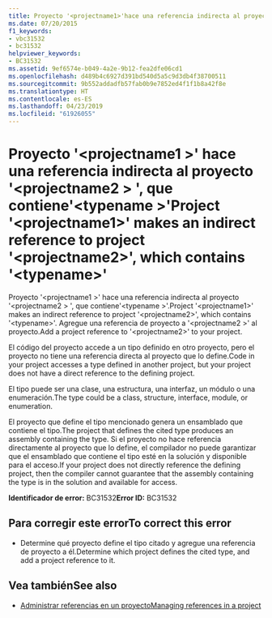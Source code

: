 ```yaml
---
title: Proyecto '<projectname1>'hace una referencia indirecta al proyecto'<projectname2>', que contiene'<typename>'
ms.date: 07/20/2015
f1_keywords:
- vbc31532
- bc31532
helpviewer_keywords:
- BC31532
ms.assetid: 9ef6574e-b049-4a2e-9b12-fea2dfe06cd1
ms.openlocfilehash: d489b4c6927d391bd540d5a5c9d3db4f38700511
ms.sourcegitcommit: 9b552addadfb57fab0b9e7852ed4f1f1b8a42f8e
ms.translationtype: HT
ms.contentlocale: es-ES
ms.lasthandoff: 04/23/2019
ms.locfileid: "61926055"
---
```

# <a name="project-projectname1-makes-an-indirect-reference-to-project-projectname2-which-contains-typename"></a><span data-ttu-id="a46a6-102">Proyecto '\<projectname1 >' hace una referencia indirecta al proyecto '\<projectname2 > ', que contiene'\<typename >'</span><span class="sxs-lookup"><span data-stu-id="a46a6-102">Project '\<projectname1>' makes an indirect reference to project '\<projectname2>', which contains '\<typename>'</span></span>
<span data-ttu-id="a46a6-103">Proyecto '\<projectname1 >' hace una referencia indirecta al proyecto '\<projectname2 > ', que contiene'\<typename >'.</span><span class="sxs-lookup"><span data-stu-id="a46a6-103">Project '\<projectname1>' makes an indirect reference to project '\<projectname2>', which contains '\<typename>'.</span></span> <span data-ttu-id="a46a6-104">Agregue una referencia de proyecto a '\<projectname2 >' al proyecto.</span><span class="sxs-lookup"><span data-stu-id="a46a6-104">Add a project reference to '\<projectname2>' to your project.</span></span>  
  
 <span data-ttu-id="a46a6-105">El código del proyecto accede a un tipo definido en otro proyecto, pero el proyecto no tiene una referencia directa al proyecto que lo define.</span><span class="sxs-lookup"><span data-stu-id="a46a6-105">Code in your project accesses a type defined in another project, but your project does not have a direct reference to the defining project.</span></span>  
  
 <span data-ttu-id="a46a6-106">El tipo puede ser una clase, una estructura, una interfaz, un módulo o una enumeración.</span><span class="sxs-lookup"><span data-stu-id="a46a6-106">The type could be a class, structure, interface, module, or enumeration.</span></span>  
  
 <span data-ttu-id="a46a6-107">El proyecto que define el tipo mencionado genera un ensamblado que contiene el tipo.</span><span class="sxs-lookup"><span data-stu-id="a46a6-107">The project that defines the cited type produces an assembly containing the type.</span></span> <span data-ttu-id="a46a6-108">Si el proyecto no hace referencia directamente al proyecto que lo define, el compilador no puede garantizar que el ensamblado que contiene el tipo esté en la solución y disponible para el acceso.</span><span class="sxs-lookup"><span data-stu-id="a46a6-108">If your project does not directly reference the defining project, then the compiler cannot guarantee that the assembly containing the type is in the solution and available for access.</span></span>  
  
 <span data-ttu-id="a46a6-109">**Identificador de error:** BC31532</span><span class="sxs-lookup"><span data-stu-id="a46a6-109">**Error ID:** BC31532</span></span>  
  
## <a name="to-correct-this-error"></a><span data-ttu-id="a46a6-110">Para corregir este error</span><span class="sxs-lookup"><span data-stu-id="a46a6-110">To correct this error</span></span>  
  
- <span data-ttu-id="a46a6-111">Determine qué proyecto define el tipo citado y agregue una referencia de proyecto a él.</span><span class="sxs-lookup"><span data-stu-id="a46a6-111">Determine which project defines the cited type, and add a project reference to it.</span></span>  
  
## <a name="see-also"></a><span data-ttu-id="a46a6-112">Vea también</span><span class="sxs-lookup"><span data-stu-id="a46a6-112">See also</span></span>

- [<span data-ttu-id="a46a6-113">Administrar referencias en un proyecto</span><span class="sxs-lookup"><span data-stu-id="a46a6-113">Managing references in a project</span></span>](/visualstudio/ide/managing-references-in-a-project)
